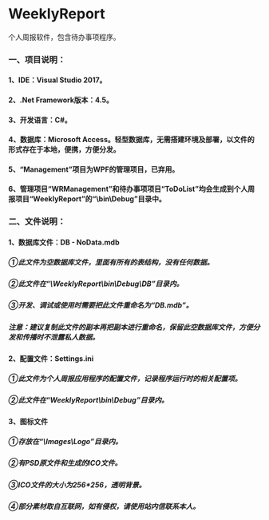 # WeeklyReport
个人周报软件，包含待办事项程序。

### 一、项目说明：
#### 1、IDE：Visual Studio 2017。
#### 2、.Net Framework版本：4.5。
#### 3、开发语言：C#。
#### 4、数据库：Microsoft Access。轻型数据库，无需搭建环境及部署，以文件的形式存在于本地，便携，方便分发。
#### 5、“Management”项目为WPF的管理项目，已弃用。
#### 6、管理项目“WRManagement”和待办事项项目“ToDoList”均会生成到个人周报项目“WeeklyReport”的“\bin\Debug”目录中。

### 二、文件说明：
#### 1、数据库文件：DB - NoData.mdb
##### ①此文件为空数据库文件，里面有所有的表结构，没有任何数据。
##### ②此文件在“\WeeklyReport\bin\Debug\DB”目录内。
##### ③开发、调试或使用时需要把此文件重命名为“DB.mdb”。
##### 注意：建议复制此文件的副本再把副本进行重命名，保留此空数据库文件，方便分发和传播时不泄露私人数据。
#### 2、配置文件：Settings.ini
##### ①此文件为个人周报应用程序的配置文件，记录程序运行时的相关配置项。
##### ②此文件在“WeeklyReport\bin\Debug”目录内。
#### 3、图标文件
##### ①存放在“\Images\Logo”目录内。
##### ②有PSD原文件和生成的ICO文件。
##### ③ICO文件的大小为256*256，透明背景。
##### ④部分素材取自互联网，如有侵权，请使用站内信联系本人。
